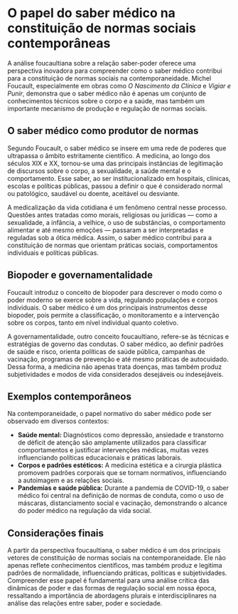 # O papel do saber médico na constituição de normas sociais contemporâneas

A análise foucaultiana sobre a relação saber-poder oferece uma perspectiva inovadora para compreender como o saber médico contribui para a constituição de normas sociais na contemporaneidade. Michel Foucault, especialmente em obras como *O Nascimento da Clínica* e *Vigiar e Punir*, demonstra que o saber médico não é apenas um conjunto de conhecimentos técnicos sobre o corpo e a saúde, mas também um importante mecanismo de produção e regulação de normas sociais.

## O saber médico como produtor de normas

Segundo Foucault, o saber médico se insere em uma rede de poderes que ultrapassa o âmbito estritamente científico. A medicina, ao longo dos séculos XIX e XX, tornou-se uma das principais instâncias de legitimação de discursos sobre o corpo, a sexualidade, a saúde mental e o comportamento. Esse saber, ao ser institucionalizado em hospitais, clínicas, escolas e políticas públicas, passou a definir o que é considerado normal ou patológico, saudável ou doente, aceitável ou desviante.

A medicalização da vida cotidiana é um fenômeno central nesse processo. Questões antes tratadas como morais, religiosas ou jurídicas — como a sexualidade, a infância, a velhice, o uso de substâncias, o comportamento alimentar e até mesmo emoções — passaram a ser interpretadas e reguladas sob a ótica médica. Assim, o saber médico contribui para a constituição de normas que orientam práticas sociais, comportamentos individuais e políticas públicas.

## Biopoder e governamentalidade

Foucault introduz o conceito de biopoder para descrever o modo como o poder moderno se exerce sobre a vida, regulando populações e corpos individuais. O saber médico é um dos principais instrumentos desse biopoder, pois permite a classificação, o monitoramento e a intervenção sobre os corpos, tanto em nível individual quanto coletivo.

A governamentalidade, outro conceito foucaultiano, refere-se às técnicas e estratégias de governo das condutas. O saber médico, ao definir padrões de saúde e risco, orienta políticas de saúde pública, campanhas de vacinação, programas de prevenção e até mesmo práticas de autocuidado. Dessa forma, a medicina não apenas trata doenças, mas também produz subjetividades e modos de vida considerados desejáveis ou indesejáveis.

## Exemplos contemporâneos

Na contemporaneidade, o papel normativo do saber médico pode ser observado em diversos contextos:

- **Saúde mental:** Diagnósticos como depressão, ansiedade e transtorno de déficit de atenção são amplamente utilizados para classificar comportamentos e justificar intervenções médicas, muitas vezes influenciando políticas educacionais e práticas laborais.
- **Corpos e padrões estéticos:** A medicina estética e a cirurgia plástica promovem padrões corporais que se tornam normativos, influenciando a autoimagem e as relações sociais.
- **Pandemias e saúde pública:** Durante a pandemia de COVID-19, o saber médico foi central na definição de normas de conduta, como o uso de máscaras, distanciamento social e vacinação, demonstrando o alcance do poder médico na regulação da vida social.

## Considerações finais

A partir da perspectiva foucaultiana, o saber médico é um dos principais vetores de constituição de normas sociais na contemporaneidade. Ele não apenas reflete conhecimentos científicos, mas também produz e legitima padrões de normalidade, influenciando práticas, políticas e subjetividades. Compreender esse papel é fundamental para uma análise crítica das dinâmicas de poder e das formas de regulação social em nossa época, ressaltando a importância de abordagens plurais e interdisciplinares na análise das relações entre saber, poder e sociedade.